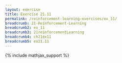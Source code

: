 ```yaml
---
layout: exercise
title: Exercise 21.11
permalink: /reinforcement-learning-exercises/ex_11/
breadcrumb: 21-Reinforcement-Learning
breadcrumb2: ex_11
breadcrumb3: 21reinforcementLearning
breadcrumb4: ch21ex11
breadcrumb5: ex21.11
---
```


{% include mathjax_support %}

